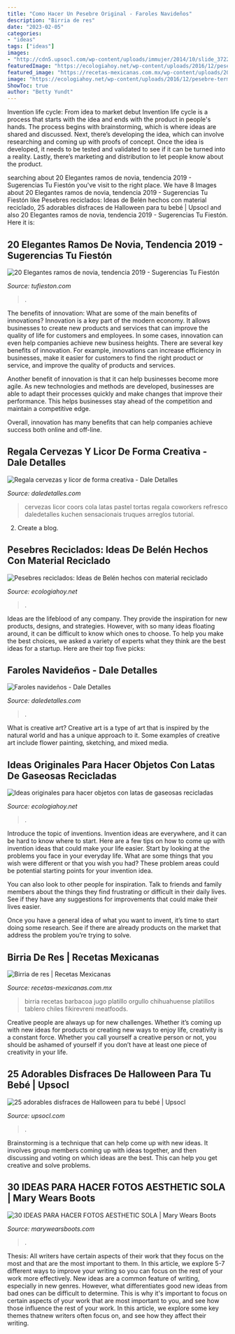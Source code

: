 ```yaml
---
title: "Como Hacer Un Pesebre Original - Faroles Navideños"
description: "Birria de res"
date: "2023-02-05"
categories:
- "ideas"
tags: ["ideas"]
images:
- "http://cdn5.upsocl.com/wp-content/uploads/immujer/2014/10/slide_372210_4324036_free.jpg"
featuredImage: "https://ecologiahoy.net/wp-content/uploads/2016/12/pesebre-terminado-manualidad.jpg"
featured_image: "https://recetas-mexicanas.com.mx/wp-content/uploads/2014/07/birria-res.jpg"
image: "https://ecologiahoy.net/wp-content/uploads/2016/12/pesebre-terminado-manualidad.jpg"
ShowToc: true
author: "Betty Yundt"
---
```



Invention life cycle: From idea to market debut
Invention life cycle is a process that starts with the idea and ends with the product in people's hands. The process begins with brainstorming, which is where ideas are shared and discussed. Next, there’s developing the idea, which can involve researching and coming up with proofs of concept. Once the idea is developed, it needs to be tested and validated to see if it can be turned into a reality. Lastly, there’s marketing and distribution to let people know about the product.

	

		
searching about 20 Elegantes ramos de novia, tendencia 2019 - Sugerencias Tu Fiestón you've visit to the right place. We have 8 Images about 20 Elegantes ramos de novia, tendencia 2019 - Sugerencias Tu Fiestón like Pesebres reciclados: Ideas de Belén hechos con material reciclado, 25 adorables disfraces de Halloween para tu bebé | Upsocl and also 20 Elegantes ramos de novia, tendencia 2019 - Sugerencias Tu Fiestón. Here it is:
		
    
## 20 Elegantes Ramos De Novia, Tendencia 2019 - Sugerencias Tu Fiestón

<img loading=lazy src="https://www.tufieston.com/dynamic/gallery/83/ramos-novia-2019-tufieston18.jpg" onerror="this.onerror=null;this.src='https://tse2.mm.bing.net/th?id=OIP.ZbAE4m1vMR-LDmuEi1vhFQHaLH&amp;pid=15.1';" alt="20 Elegantes ramos de novia, tendencia 2019 - Sugerencias Tu Fiestón">

_Source: tufieston.com_

>. 

	

The benefits of innovation: What are some of the main benefits of innovations?
Innovation is a key part of the modern economy. It allows businesses to create new products and services that can improve the quality of life for customers and employees. In some cases, innovation can even help companies achieve new business heights.
There are several key benefits of innovation. For example, innovations can increase efficiency in businesses, make it easier for customers to find the right product or service, and improve the quality of products and services.

Another benefit of innovation is that it can help businesses become more agile. As new technologies and methods are developed, businesses are able to adapt their processes quickly and make changes that improve their performance. This helps businesses stay ahead of the competition and maintain a competitive edge.

Overall, innovation has many benefits that can help companies achieve success both online and off-line.

    
## Regala Cervezas Y Licor De Forma Creativa - Dale Detalles

<img loading=lazy src="https://i0.wp.com/www.daledetalles.com/wp-content/uploads/2017/05/regala-cervezas-y-licor-de-forma-creativa2.jpg" onerror="this.onerror=null;this.src='https://tse2.mm.bing.net/th?id=OIP.20i4NJz9Q5sIojUM4Ufj5AHaJ3&amp;pid=15.1';" alt="Regala cervezas y licor de forma creativa - Dale Detalles">

_Source: daledetalles.com_

>cervezas licor coors cola latas pastel tortas regala coworkers refresco daledetalles kuchen sensacionais truques arreglos tutorial. 

	

2. Create a blog.

    
## Pesebres Reciclados: Ideas De Belén Hechos Con Material Reciclado

<img loading=lazy src="https://ecologiahoy.net/wp-content/uploads/2016/12/pesebre-terminado-manualidad.jpg" onerror="this.onerror=null;this.src='https://tse4.mm.bing.net/th?id=OIP.n5cXaAkpWCZwElAALWIYCAHaJ4&amp;pid=15.1';" alt="Pesebres reciclados: Ideas de Belén hechos con material reciclado">

_Source: ecologiahoy.net_

>. 

	

Ideas are the lifeblood of any company. They provide the inspiration for new products, designs, and strategies. However, with so many ideas floating around, it can be difficult to know which ones to choose. To help you make the best choices, we asked a variety of experts what they think are the best ideas for a startup. Here are their top five picks: 

    
## Faroles Navideños - Dale Detalles

<img loading=lazy src="https://i2.wp.com/www.daledetalles.com/wp-content/uploads/2016/11/linternas8.jpg" onerror="this.onerror=null;this.src='https://tse3.mm.bing.net/th?id=OIP.42e85Ra0-NKUfP98vxu6cAHaJd&amp;pid=15.1';" alt="Faroles navideños - Dale Detalles">

_Source: daledetalles.com_

>. 

	

What is creative art?
Creative art is a type of art that is inspired by the natural world and has a unique approach to it. Some examples of creative art include flower painting, sketching, and mixed media.

    
## Ideas Originales Para Hacer Objetos Con Latas De Gaseosas Recicladas

<img loading=lazy src="https://ecologiahoy.net/wp-content/uploads/2016/06/eb13ee5079813d96762988125b95b696.jpg" onerror="this.onerror=null;this.src='https://tse2.mm.bing.net/th?id=OIP.ntmlUR_on9FxUJZndkCy5QHaLS&amp;pid=15.1';" alt="Ideas originales para hacer objetos con latas de gaseosas recicladas">

_Source: ecologiahoy.net_

>. 

	

Introduce the topic of inventions.
Invention ideas are everywhere, and it can be hard to know where to start. Here are a few tips on how to come up with invention ideas that could make your life easier.
Start by looking at the problems you face in your everyday life. What are some things that you wish were different or that you wish you had? These problem areas could be potential starting points for your invention idea.

You can also look to other people for inspiration. Talk to friends and family members about the things they find frustrating or difficult in their daily lives. See if they have any suggestions for improvements that could make their lives easier.

Once you have a general idea of what you want to invent, it’s time to start doing some research. See if there are already products on the market that address the problem you’re trying to solve.

    
## Birria De Res | Recetas Mexicanas

<img loading=lazy src="https://recetas-mexicanas.com.mx/wp-content/uploads/2014/07/birria-res.jpg" onerror="this.onerror=null;this.src='https://tse3.mm.bing.net/th?id=OIP.8Bnf-hSMcMjLO8dRQSEPvgHaFV&amp;pid=15.1';" alt="Birria de res | Recetas Mexicanas">

_Source: recetas-mexicanas.com.mx_

>birria recetas barbacoa jugo platillo orgullo chihuahuense platillos tablero chiles fikirevreni meatfoods. 

	

Creative people are always up for new challenges. Whether it’s coming up with new ideas for products or creating new ways to enjoy life, creativity is a constant force. Whether you call yourself a creative person or not, you should be ashamed of yourself if you don’t have at least one piece of creativity in your life.

    
## 25 Adorables Disfraces De Halloween Para Tu Bebé | Upsocl

<img loading=lazy src="http://cdn5.upsocl.com/wp-content/uploads/immujer/2014/10/slide_372210_4324036_free.jpg" onerror="this.onerror=null;this.src='https://tse1.mm.bing.net/th?id=OIP.AvqyUijEOIVICWVacUA76QHaLI&amp;pid=15.1';" alt="25 adorables disfraces de Halloween para tu bebé | Upsocl">

_Source: upsocl.com_

>. 

	

Brainstorming is a technique that can help come up with new ideas. It involves group members coming up with ideas together, and then discussing and voting on which ideas are the best. This can help you get creative and solve problems.

    
## 30 IDEAS PARA HACER FOTOS AESTHETIC SOLA | Mary Wears Boots

<img loading=lazy src="https://1.bp.blogspot.com/-WZRIIBftSa8/X1u9uJYuR6I/AAAAAAAAOmo/Y3T_YRS6oFIa6OOVKsQQ6oR6C7bVPJ2CgCNcBGAsYHQ/s16000/aesthetic.jpg" onerror="this.onerror=null;this.src='https://tse1.mm.bing.net/th?id=OIP.ZC_QPTzHNriQ3-YGwjaevwHaLH&amp;pid=15.1';" alt="30 IDEAS PARA HACER FOTOS AESTHETIC SOLA | Mary Wears Boots">

_Source: marywearsboots.com_

>. 

	

Thesis: All writers have certain aspects of their work that they focus on the most and that are the most important to them. In this article, we explore 5-7 different ways to improve your writing so you can focus on the rest of your work more effectively.
New ideas are a common feature of writing, especially in new genres. However, what differentiates good new ideas from bad ones can be difficult to determine. This is why it's important to focus on certain aspects of your work that are most important to you, and see how those influence the rest of your work. In this article, we explore some key themes thatnew writers often focus on, and see how they affect their writing.

